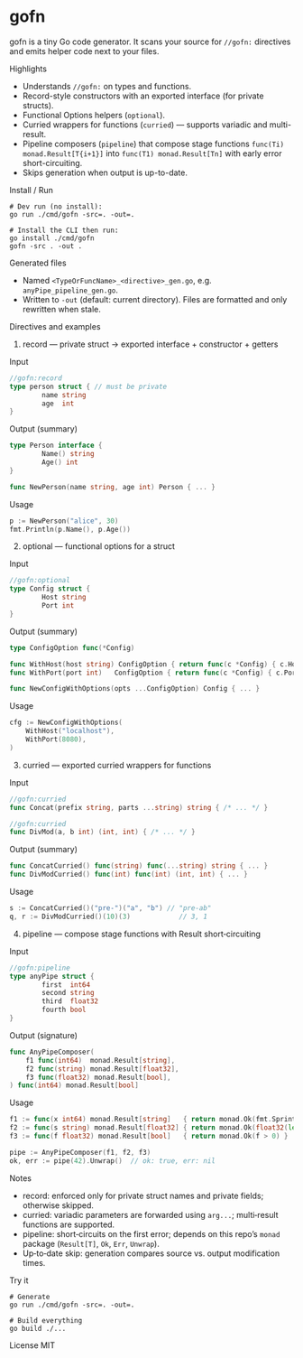 # gofn

gofn is a tiny Go code generator. It scans your source for `//gofn:` directives and emits helper code next to your files.

Highlights
- Understands `//gofn:` on types and functions.
- Record-style constructors with an exported interface (for private structs).
- Functional Options helpers (`optional`).
- Curried wrappers for functions (`curried`) — supports variadic and multi-result.
- Pipeline composers (`pipeline`) that compose stage functions `func(Ti) monad.Result[T{i+1}]` into `func(T1) monad.Result[Tn]` with early error short-circuiting.
- Skips generation when output is up-to-date.

Install / Run

```fish
# Dev run (no install):
go run ./cmd/gofn -src=. -out=.

# Install the CLI then run:
go install ./cmd/gofn
gofn -src . -out .
```

Generated files
- Named `<TypeOrFuncName>_<directive>_gen.go`, e.g. `anyPipe_pipeline_gen.go`.
- Written to `-out` (default: current directory). Files are formatted and only rewritten when stale.

Directives and examples

1) record — private struct → exported interface + constructor + getters

Input
```go
//gofn:record
type person struct { // must be private
		name string
		age  int
}
```

Output (summary)
```go
type Person interface {
		Name() string
		Age() int
}

func NewPerson(name string, age int) Person { ... }
```

Usage
```go
p := NewPerson("alice", 30)
fmt.Println(p.Name(), p.Age())
```

2) optional — functional options for a struct

Input
```go
//gofn:optional
type Config struct {
		Host string
		Port int
}
```

Output (summary)
```go
type ConfigOption func(*Config)

func WithHost(host string) ConfigOption { return func(c *Config) { c.Host = host } }
func WithPort(port int)   ConfigOption { return func(c *Config) { c.Port = port } }

func NewConfigWithOptions(opts ...ConfigOption) Config { ... }
```

Usage
```go
cfg := NewConfigWithOptions(
	WithHost("localhost"),
	WithPort(8080),
)
```

3) curried — exported curried wrappers for functions

Input
```go
//gofn:curried
func Concat(prefix string, parts ...string) string { /* ... */ }

//gofn:curried
func DivMod(a, b int) (int, int) { /* ... */ }
```

Output (summary)
```go
func ConcatCurried() func(string) func(...string) string { ... }
func DivModCurried() func(int) func(int) (int, int) { ... }
```

Usage
```go
s := ConcatCurried()("pre-")("a", "b") // "pre-ab"
q, r := DivModCurried()(10)(3)            // 3, 1
```

4) pipeline — compose stage functions with Result short‑circuiting

Input
```go
//gofn:pipeline
type anyPipe struct {
		first  int64
		second string
		third  float32
		fourth bool
}
```

Output (signature)
```go
func AnyPipeComposer(
	f1 func(int64)  monad.Result[string],
	f2 func(string) monad.Result[float32],
	f3 func(float32) monad.Result[bool],
) func(int64) monad.Result[bool]
```

Usage
```go
f1 := func(x int64) monad.Result[string]   { return monad.Ok(fmt.Sprint(x)) }
f2 := func(s string) monad.Result[float32] { return monad.Ok(float32(len(s))) }
f3 := func(f float32) monad.Result[bool]   { return monad.Ok(f > 0) }

pipe := AnyPipeComposer(f1, f2, f3)
ok, err := pipe(42).Unwrap()  // ok: true, err: nil
```

Notes
- record: enforced only for private struct names and private fields; otherwise skipped.
- curried: variadic parameters are forwarded using `arg...`; multi‑result functions are supported.
- pipeline: short‑circuits on the first error; depends on this repo’s `monad` package (`Result[T]`, `Ok`, `Err`, `Unwrap`).
- Up‑to‑date skip: generation compares source vs. output modification times.

Try it

```fish
# Generate
go run ./cmd/gofn -src=. -out=.

# Build everything
go build ./...
```

License
MIT

